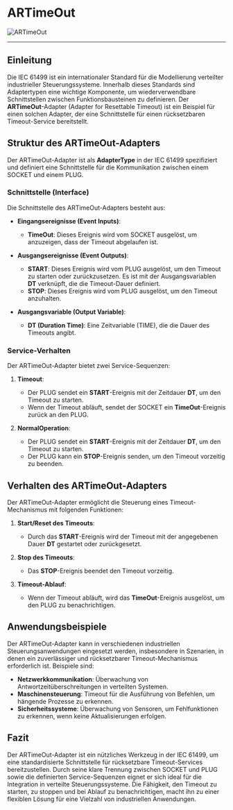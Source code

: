 # ARTimeOut

![ARTimeOut](https://user-images.githubusercontent.com/116869307/214142115-28b88284-c3b6-4c78-9145-6de372738f36.png)

* * * * * * * * * *  

## Einleitung  

Die IEC 61499 ist ein internationaler Standard für die Modellierung verteilter industrieller Steuerungssysteme. Innerhalb dieses Standards sind Adaptertypen eine wichtige Komponente, um wiederverwendbare Schnittstellen zwischen Funktionsbausteinen zu definieren. Der **ARTimeOut**-Adapter (Adapter for Resettable Timeout) ist ein Beispiel für einen solchen Adapter, der eine Schnittstelle für einen rücksetzbaren Timeout-Service bereitstellt. 

## Struktur des ARTimeOut-Adapters  

Der ARTimeOut-Adapter ist als **AdapterType** in der IEC 61499 spezifiziert und definiert eine Schnittstelle für die Kommunikation zwischen einem SOCKET und einem PLUG.  

### Schnittstelle (Interface)  

Die Schnittstelle des ARTimeOut-Adapters besteht aus:  

- **Eingangsereignisse (Event Inputs)**:  
  - **TimeOut**: Dieses Ereignis wird vom SOCKET ausgelöst, um anzuzeigen, dass der Timeout abgelaufen ist.  

- **Ausgangsereignisse (Event Outputs)**:  
  - **START**: Dieses Ereignis wird vom PLUG ausgelöst, um den Timeout zu starten oder zurückzusetzen. Es ist mit der Ausgangsvariablen **DT** verknüpft, die die Timeout-Dauer definiert.  
  - **STOP**: Dieses Ereignis wird vom PLUG ausgelöst, um den Timeout anzuhalten.  

- **Ausgangsvariable (Output Variable)**:  
  - **DT (Duration Time)**: Eine Zeitvariable (TIME), die die Dauer des Timeouts angibt.  

### Service-Verhalten  

Der ARTimeOut-Adapter bietet zwei Service-Sequenzen:  

1. **Timeout**:  
   - Der PLUG sendet ein **START**-Ereignis mit der Zeitdauer **DT**, um den Timeout zu starten.  
   - Wenn der Timeout abläuft, sendet der SOCKET ein **TimeOut**-Ereignis zurück an den PLUG.  

2. **NormalOperation**:  
   - Der PLUG sendet ein **START**-Ereignis mit der Zeitdauer **DT**, um den Timeout zu starten.  
   - Der PLUG kann ein **STOP**-Ereignis senden, um den Timeout vorzeitig zu beenden.  

## Verhalten des ARTimeOut-Adapters  

Der ARTimeOut-Adapter ermöglicht die Steuerung eines Timeout-Mechanismus mit folgenden Funktionen:  

1. **Start/Reset des Timeouts**:  
   - Durch das **START**-Ereignis wird der Timeout mit der angegebenen Dauer **DT** gestartet oder zurückgesetzt.  

2. **Stop des Timeouts**:  
   - Das **STOP**-Ereignis beendet den Timeout vorzeitig.  

3. **Timeout-Ablauf**:  
   - Wenn der Timeout abläuft, wird das **TimeOut**-Ereignis ausgelöst, um den PLUG zu benachrichtigen.  

## Anwendungsbeispiele  

Der ARTimeOut-Adapter kann in verschiedenen industriellen Steuerungsanwendungen eingesetzt werden, insbesondere in Szenarien, in denen ein zuverlässiger und rücksetzbarer Timeout-Mechanismus erforderlich ist. Beispiele sind:  

- **Netzwerkkommunikation**: Überwachung von Antwortzeitüberschreitungen in verteilten Systemen.  
- **Maschinensteuerung**: Timeout für die Ausführung von Befehlen, um hängende Prozesse zu erkennen.  
- **Sicherheitssysteme**: Überwachung von Sensoren, um Fehlfunktionen zu erkennen, wenn keine Aktualisierungen erfolgen.  

## Fazit  

Der ARTimeOut-Adapter ist ein nützliches Werkzeug in der IEC 61499, um eine standardisierte Schnittstelle für rücksetzbare Timeout-Services bereitzustellen. Durch seine klare Trennung zwischen SOCKET und PLUG sowie die definierten Service-Sequenzen eignet er sich ideal für die Integration in verteilte Steuerungssysteme. Die Fähigkeit, den Timeout zu starten, zu stoppen und bei Ablauf zu benachrichtigen, macht ihn zu einer flexiblen Lösung für eine Vielzahl von industriellen Anwendungen.  
